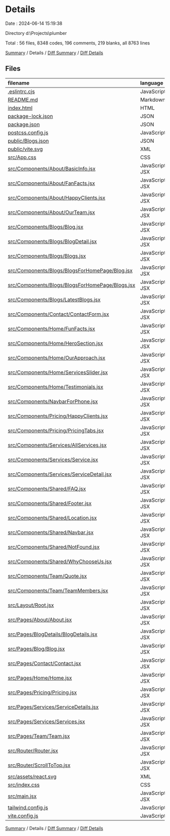 # Details

Date : 2024-06-14 15:19:38

Directory d:\\Projects\\plumber

Total : 56 files,  8348 codes, 196 comments, 219 blanks, all 8763 lines

[Summary](results.md) / Details / [Diff Summary](diff.md) / [Diff Details](diff-details.md)

## Files
| filename | language | code | comment | blank | total |
| :--- | :--- | ---: | ---: | ---: | ---: |
| [.eslintrc.cjs](/.eslintrc.cjs) | JavaScript | 21 | 0 | 1 | 22 |
| [README.md](/README.md) | Markdown | 5 | 0 | 4 | 9 |
| [index.html](/index.html) | HTML | 36 | 1 | 1 | 38 |
| [package-lock.json](/package-lock.json) | JSON | 5,624 | 0 | 1 | 5,625 |
| [package.json](/package.json) | JSON | 42 | 0 | 1 | 43 |
| [postcss.config.js](/postcss.config.js) | JavaScript | 6 | 0 | 1 | 7 |
| [public/Blogs.json](/public/Blogs.json) | JSON | 44 | 0 | 1 | 45 |
| [public/vite.svg](/public/vite.svg) | XML | 1 | 0 | 0 | 1 |
| [src/App.css](/src/App.css) | CSS | 37 | 7 | 12 | 56 |
| [src/Components/About/BasicInfo.jsx](/src/Components/About/BasicInfo.jsx) | JavaScript JSX | 49 | 2 | 3 | 54 |
| [src/Components/About/FanFacts.jsx](/src/Components/About/FanFacts.jsx) | JavaScript JSX | 65 | 4 | 3 | 72 |
| [src/Components/About/HappyClients.jsx](/src/Components/About/HappyClients.jsx) | JavaScript JSX | 35 | 2 | 4 | 41 |
| [src/Components/About/OurTeam.jsx](/src/Components/About/OurTeam.jsx) | JavaScript JSX | 41 | 4 | 5 | 50 |
| [src/Components/Blogs/Blog.jsx](/src/Components/Blogs/Blog.jsx) | JavaScript JSX | 34 | 4 | 4 | 42 |
| [src/Components/Blogs/BlogDetail.jsx](/src/Components/Blogs/BlogDetail.jsx) | JavaScript JSX | 33 | 2 | 5 | 40 |
| [src/Components/Blogs/Blogs.jsx](/src/Components/Blogs/Blogs.jsx) | JavaScript JSX | 107 | 3 | 6 | 116 |
| [src/Components/Blogs/BlogsForHomePage/Blog.jsx](/src/Components/Blogs/BlogsForHomePage/Blog.jsx) | JavaScript JSX | 0 | 27 | 3 | 30 |
| [src/Components/Blogs/BlogsForHomePage/Blogs.jsx](/src/Components/Blogs/BlogsForHomePage/Blogs.jsx) | JavaScript JSX | 0 | 27 | 2 | 29 |
| [src/Components/Blogs/LatestBlogs.jsx](/src/Components/Blogs/LatestBlogs.jsx) | JavaScript JSX | 37 | 4 | 5 | 46 |
| [src/Components/Contact/ContactForm.jsx](/src/Components/Contact/ContactForm.jsx) | JavaScript JSX | 168 | 10 | 9 | 187 |
| [src/Components/Home/FunFacts.jsx](/src/Components/Home/FunFacts.jsx) | JavaScript JSX | 67 | 4 | 6 | 77 |
| [src/Components/Home/HeroSection.jsx](/src/Components/Home/HeroSection.jsx) | JavaScript JSX | 62 | 4 | 5 | 71 |
| [src/Components/Home/OurApproach.jsx](/src/Components/Home/OurApproach.jsx) | JavaScript JSX | 70 | 2 | 4 | 76 |
| [src/Components/Home/ServicesSlider.jsx](/src/Components/Home/ServicesSlider.jsx) | JavaScript JSX | 218 | 7 | 5 | 230 |
| [src/Components/Home/Testimonials.jsx](/src/Components/Home/Testimonials.jsx) | JavaScript JSX | 118 | 1 | 4 | 123 |
| [src/Components/NavbarForPhone.jsx](/src/Components/NavbarForPhone.jsx) | JavaScript JSX | 131 | 7 | 8 | 146 |
| [src/Components/Pricing/HappyClients.jsx](/src/Components/Pricing/HappyClients.jsx) | JavaScript JSX | 31 | 2 | 3 | 36 |
| [src/Components/Pricing/PricingTabs.jsx](/src/Components/Pricing/PricingTabs.jsx) | JavaScript JSX | 117 | 4 | 4 | 125 |
| [src/Components/Services/AllServices.jsx](/src/Components/Services/AllServices.jsx) | JavaScript JSX | 21 | 2 | 3 | 26 |
| [src/Components/Services/Service.jsx](/src/Components/Services/Service.jsx) | JavaScript JSX | 58 | 6 | 8 | 72 |
| [src/Components/Services/ServiceDetail.jsx](/src/Components/Services/ServiceDetail.jsx) | JavaScript JSX | 221 | 14 | 19 | 254 |
| [src/Components/Shared/FAQ.jsx](/src/Components/Shared/FAQ.jsx) | JavaScript JSX | 63 | 5 | 5 | 73 |
| [src/Components/Shared/Footer.jsx](/src/Components/Shared/Footer.jsx) | JavaScript JSX | 83 | 5 | 7 | 95 |
| [src/Components/Shared/Location.jsx](/src/Components/Shared/Location.jsx) | JavaScript JSX | 112 | 9 | 9 | 130 |
| [src/Components/Shared/Navbar.jsx](/src/Components/Shared/Navbar.jsx) | JavaScript JSX | 123 | 0 | 6 | 129 |
| [src/Components/Shared/NotFound.jsx](/src/Components/Shared/NotFound.jsx) | JavaScript JSX | 27 | 1 | 4 | 32 |
| [src/Components/Shared/WhyChooseUs.jsx](/src/Components/Shared/WhyChooseUs.jsx) | JavaScript JSX | 35 | 4 | 4 | 43 |
| [src/Components/Team/Quote.jsx](/src/Components/Team/Quote.jsx) | JavaScript JSX | 36 | 3 | 3 | 42 |
| [src/Components/Team/TeamMembers.jsx](/src/Components/Team/TeamMembers.jsx) | JavaScript JSX | 44 | 4 | 6 | 54 |
| [src/Layout/Root.jsx](/src/Layout/Root.jsx) | JavaScript JSX | 17 | 0 | 3 | 20 |
| [src/Pages/About/About.jsx](/src/Pages/About/About.jsx) | JavaScript JSX | 35 | 2 | 3 | 40 |
| [src/Pages/BlogDetails/BlogDetails.jsx](/src/Pages/BlogDetails/BlogDetails.jsx) | JavaScript JSX | 14 | 1 | 1 | 16 |
| [src/Pages/Blog/Blog.jsx](/src/Pages/Blog/Blog.jsx) | JavaScript JSX | 13 | 1 | 3 | 17 |
| [src/Pages/Contact/Contact.jsx](/src/Pages/Contact/Contact.jsx) | JavaScript JSX | 22 | 2 | 1 | 25 |
| [src/Pages/Home/Home.jsx](/src/Pages/Home/Home.jsx) | JavaScript JSX | 23 | 1 | 1 | 25 |
| [src/Pages/Pricing/Pricing.jsx](/src/Pages/Pricing/Pricing.jsx) | JavaScript JSX | 22 | 2 | 2 | 26 |
| [src/Pages/Services/ServiceDetails.jsx](/src/Pages/Services/ServiceDetails.jsx) | JavaScript JSX | 14 | 1 | 3 | 18 |
| [src/Pages/Services/Services.jsx](/src/Pages/Services/Services.jsx) | JavaScript JSX | 14 | 1 | 1 | 16 |
| [src/Pages/Team/Team.jsx](/src/Pages/Team/Team.jsx) | JavaScript JSX | 22 | 2 | 3 | 27 |
| [src/Router/Router.jsx](/src/Router/Router.jsx) | JavaScript JSX | 63 | 0 | 3 | 66 |
| [src/Router/ScrollToTop.jsx](/src/Router/ScrollToTop.jsx) | JavaScript JSX | 10 | 0 | 5 | 15 |
| [src/assets/react.svg](/src/assets/react.svg) | XML | 1 | 0 | 0 | 1 |
| [src/index.css](/src/index.css) | CSS | 3 | 0 | 0 | 3 |
| [src/main.jsx](/src/main.jsx) | JavaScript JSX | 11 | 0 | 2 | 13 |
| [tailwind.config.js](/tailwind.config.js) | JavaScript | 37 | 1 | 2 | 40 |
| [vite.config.js](/vite.config.js) | JavaScript | 5 | 1 | 2 | 8 |

[Summary](results.md) / Details / [Diff Summary](diff.md) / [Diff Details](diff-details.md)